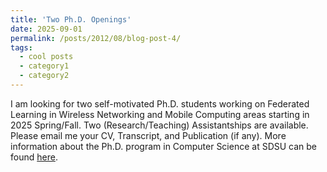 ```yaml
---
title: 'Two Ph.D. Openings'
date: 2025-09-01
permalink: /posts/2012/08/blog-post-4/
tags:
  - cool posts
  - category1
  - category2
---
```


I am looking for two self-motivated Ph.D. students working on Federated Learning in Wireless Networking and Mobile Computing areas starting in 2025 Spring/Fall. Two (Research/Teaching) Assistantships are available. Please email me your CV, Transcript, and Publication (if any). More information about the Ph.D. program in Computer Science at SDSU can be found [here](https://catalog.sdstate.edu/preview_program.php?catoid=48&poid=10990).
